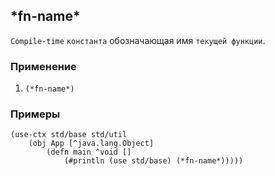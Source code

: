 ## *fn-name\*
`Compile-time` `константа` обозначающая имя `текущей функции`.

### Применение

1. `(*fn-name*)`

### Примеры

```pihta
(use-ctx std/base std/util
    (obj App [^java.lang.Object]
        (defn main ^void []
            (#println (use std/base) (*fn-name*)))))
```